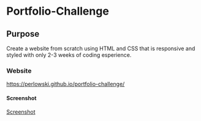 # Portfolio-Challenge

## Purpose

Create a website from scratch using HTML and CSS that is responsive and styled with only 2-3 weeks of coding esperience.

### Website

https://perlowski.github.io/portfolio-challenge/

#### Screenshot

[Screenshot](https://github.com/perlowski/portfolio-challenge/blob/main/assets/images/webpage-screenshot.jpg)
